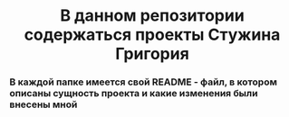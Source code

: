 <h1 align="center">В данном репозитории содержаться проекты Стужина Григория</h1>

<h3>В каждой папке имеется свой README - файл, в котором описаны сущность проекта и какие изменения были внесены мной</h3>
